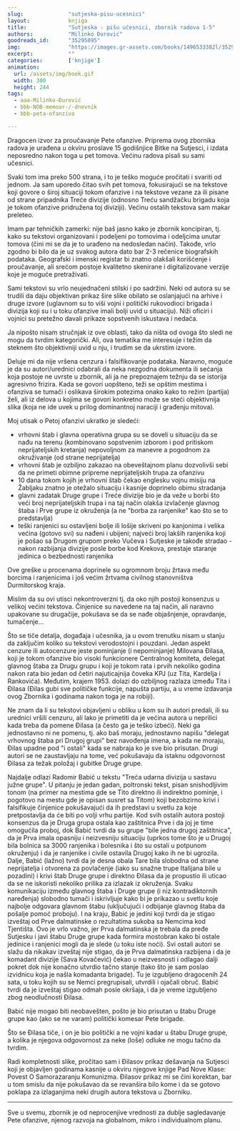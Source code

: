 ```yaml
---
slug:              "sutjeska-pisu-ucesnici"
layout:            knjiga
title:             "Sutjeska - pišu učesnici, zbornik radova 1-5"
authors:           "Milinko Đurović"
goodreads_id:      "35295095"
img:               "https://images.gr-assets.com/books/1496533382l/35295095.jpg"
excerpt:           ""
categories:        ['knjige']
animation:
  url: /assets/img/book.gif
  width: 300
  height: 244
tags:
  - aaa-Milinko-Đurović
  - bbb-NOB-memoar-/-dnevnik
  - bbb-peta-ofanziva

---
```


Dragocen izvor za proučavanje Pete ofanzive. Priprema ovog zbornika radova je urađena u okviru proslave 15 godišnjice 
Bitke na Sutjesci, i izdata neposredno nakon toga u pet tomova. Većinu radova pisali su sami učesnici.

Svaki tom ima preko 500 strana, i to je teško moguće pročitati i svariti od jednom. Ja sam uporedo čitao svih pet 
tomova, fokusirajući se na tekstove koji govore o široj situaciji tokom ofanzive i na tekstove vezane za ili pisane od 
strane pripadnika Treće divizije (odnosno Treću sandžačku brigadu koja je tokom ofanzive pridružena toj diviziji). 
Većinu ostalih tekstova sam makar preleteo.

Imam par tehničkih zamerki: nije baš jasno kako je zbornik koncipiran, tj. kako su tekstovi organizovani i podeljeni po 
tomovima i odeljcima unutar tomova (čini mi se da je to urađeno na nedosledan način). Takođe, vrlo zgodno bi bilo da je 
uz svakog autora dato bar 2-3 rečenice biografskih podataka. Geografski i imenski registar bi znatno olakšali korišćenje 
i proučavanje, ali srećom postoje kvalitetno skenirane i digitalizovane verzije koje je moguće pretraživati.


Sami tekstovi su vrlo neujednačeni stilski i po sadržini. Neki od autora su se trudili da daju objektivan prikaz šire 
slike obilato se oslanjajući na arhive i druge izvore (uglavnom su to viši vojni i politički rukovodioci brigada i 
divizija koji su i u toku ofanzive imali bolji uvid u situaciju). Niži oficiri i vojnici su pretežno davali prikaze 
sopstvenih iskustava i nedaća.

Ja nipošto nisam stručnjak iz ove oblasti, tako da ništa od ovoga što sledi ne mogu da tvrdim kategorički. Ali, ova 
tematika me interesuje i težim da steknem što objektivniji uvid u nju, i trudim se da ukrstim izvore.

Deluje mi da nije vršena cenzura i falsifikovanje podataka. Naravno, moguće je da su autori/urednici odabrali da neka 
nezgodna dokumenta ili sećanja koja postoje ne uvrste u zbornik, ali ja ne prepoznajem težnju da se istorija agresivno 
frizira. Kada se govori uopšteno, teži se opštim mestima i ofanziva se tumači i oslikava širokim potezima onako kako to 
režim (partija) želi, ali iz delova u kojima se govori konkretno može se steći objektivnija slika (koja ne ide uvek u 
prilog dominantnoj naraciji i građenju mitova).

Moj utisak o Petoj ofanzivi ukratko je sledeći:

- vrhovni štab i glavna operativna grupa su se doveli u situaciju da se nađu na terenu (kombinovano sopstvenim izborom i pod pritiskom neprijateljskih kretanja) nepovoljnom za manevre a pogodnom za okruživanje (od strane neprijatelja)
- vrhovni štab je ozbiljno zakazao na obeveštajnom planu dozvolivši sebi da ne primeti obimne pripreme neprijateljskih trupa za ofanzivu
- 10 dana tokom kojih je vrhovni štab čekao englesku vojnu misiju na Žabljaku znatno je otežalo situaciju i kasnije doprinelo obimu stradanja
- glavni zadatak Druge grupe i Treće divizije bio je da veže u borbi što veći broj neprijateljskih trupa i na taj način olakša izvlačenje glavnog štaba i Prve grupe iz okruženja (a ne "borba za ranjenike" kao što se to predstavlja)
- teški ranjenici su ostavljeni bolje ili lošije skriveni po kanjonima i velika većina (gotovo svi) su nađeni i ubijeni; najveći broj lakših ranjenika koji je pošao sa Drugom grupom preko Vučeva i Sutjeske je takođe stradao - nakon razbijanja divizije posle borbe kod Krekova, prestaje staranje jedinica o bezbednosti ranjenika

Ove greške u procenama doprinele su ogromnom broju žrtava među borcima i ranjenicima i još većim žrtvama civilnog 
stanovništva Durmitorskog kraja.

Mislim da su ovi utisci nekontroverzni tj. da oko njih postoji konsenzus u velikoj većini tekstova. Činjenice su 
navedene na taj način, ali naravno upakovane su drugačije, pokušava se da se nađe objašnjenje, opravdanje, tumačenje...


Što se tiče detalja, događaja i učesnika, ja u ovom trenutku nisam u stanju da zaključim koliko su tekstovi 
verodostojni i pouzdani. Jedan aspekt cenzure ili autocenzure jeste pominjanje (i nepominjanje) Milovana Đilasa, koji 
je tokom ofanzive bio visoki funkcionere Centralnog komiteta, delegat glavnog štaba za Drugu grupu i koji je tokom rata 
i prvih nekoliko godina nakon rata bio jedan od četiri najuticajnija čoveka KPJ (uz Tita, Kardelja i Rankovića). 
Međutim, krajem 1953. dolazi do ozbiljnog razlaza između Tita i Đilasa (Đilas gubi sve političke funkcije, napušta 
partiju, a u vreme izdavanja ovog Zbornika i godinama nakon toga je na robiji).

Ne znam da li su tekstovi objavljeni u obliku u kom su ih autori predali, ili su urednici vršili cenzuru, ali lako je 
primetiti da je većina autora u neprilici kada treba da pomene Đilasa (a često ga je teško izbeći). Neki ga jednostavno 
ni ne pomenu, tj. ako baš moraju, jednostavno napišu "delegat vrhovnog štaba pri Drugoj grupi" bez navođenja imena, a 
kada ne moraju, Đilas upadne pod "i ostali" kada se nabraja ko je sve bio prisutan. Drugi autori se ne zaustavljaju na 
tome, već pokušavaju da istaknu odgovornost Đilasa za težak položaj i gubitke Druge grupe.

Najdalje odlazi Radomir Babić u tekstu "Treća udarna divizija u sastavu južne grupe". U pitanju je jedan gadan, 
poltronski tekst, pisan snishodljivim tonom (na primer na mestima gde se Tito direktno ili indirektno pominje, i 
pogotovo na mestu gde je opisan susret sa Titom) koji bezobzirno krivi i falsifikuje činjenice pokušavajući da ih 
predstavi u svetlu za koje pretpostavlja da će biti po volji vrhu partije. Kod svih ostalih autora postoji konsenzus da 
je Druga grupa ostala kao zaštitnica Prve i da joj je time omogućila proboj, dok Babić tvrdi da su grupe "bile jedna 
drugoj zaštitnica", da je Prva imala opasniju i neizvesniju situaciju (uprkos tome što je u Drugoj bila bolnica sa 3000 
ranjenika i bolesnika i što su ostali u potpunom okruženju) i da je ranjenike i civile ostavila Drugoj kako ih ne bi 
ugrozila. Dalje, Babić (lažno) tvrdi da je desna obala Tare bila slobodna od strane neprijatelja i otvorena za 
povlačenje (iako su snažne trupe Italijana bile u pozadini) i krivi štab Druge grupe i direktno Đilasa da je propustio 
ili uticao da se ne iskoristi nekoliko prilika za izlazak iz okruženja. Svaku komunikaciju između glavnog štaba i Druge 
grupe (i niz kontradiktornih naređenja) slobodno tumači i iskrivljuje kako bi je prikazao u svetlu koje najbolje 
odgovara glavnom štabu (uključujući i odbijanje glavnog štaba da pošalje pomoć proboju). I na kraju, Babić je jedini 
koji tvrdi da je stigao izveštaj od Prve dalmatinske o rezultatima sukoba sa Nemcima kod Tjentišta. Ovo je vrlo važno, 
jer Prva dalmatinska je trebala da pređe Sutjesku i javi štabu Druge grupe kada formira mostobran kako bi ostale 
jedinice i ranjenici mogli da je slede (u toku iste noći). Svi ostali autori se slažu da nikakav izveštaj nije stigao, 
da je Prva dalmatinska razbijena i da je komadant divizije (Sava Kovačević) čekao u neizvesnosti i odlagao dalji pokret 
dok nije konačno utvrdio tačno stanje (tako što je sam poslao izvidnicu koja je našla komadanta brigade). Tu je 
izgubljeno dragocenih 24 sata, u toku kojih su se Nemci pregrupisali, utvrdili i ojačali obruč. Babić tvrdi da je 
izveštaj stigao odmah posle okršaja, i da je vreme izgubljeno zbog neodlučnosti Đilasa.

Babić nije mogao biti neobavešten, pošto je bio prisutan u štabu Druge grupe kao (ako se ne varam) politički komesar 
Pete brigade.

Što se Đilasa tiče, i on je bio politički a ne vojni kadar u štabu Druge grupe, a kolika je njegova odgovornost za 
neke (loše) odluke ne mogu tačno da tvrdim.

Radi kompletnosti slike, pročitao sam i Đilasov prikaz dešavanja na Sutjesci koji je objavljen godinama kasnije u okviru 
njegove knjige Pad Nove Klase: Povest O Samorazaranju Komunizma. Đilasov prikaz mi se čini korektan, bar u tom smislu da 
nije pokušavao da se revanšira bilo kome i da se gotovo poklapa za izlaganjima neki drugih autora tekstova u Zborniku.

***

Sve u svemu, zbornik je od neprocenjive vrednosti za dublje sagledavanje Pete ofanzive, njenog razvoja na globalnom, 
mikro i individualnom planu.